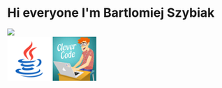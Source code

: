 <h1>Hi everyone I'm Bartlomiej Szybiak</h1>
  <img src="https://media.giphy.com/media/hvRJCLFzcasrR4ia7z/giphy.gif" width="30px"/>
<div id="header" align="left">
    <img src="https://github.com/Bartek2463/Bartek2463/blob/main/icons8-java.svg" width="100"/>
    <img src="https://github.com/Bartek2463/Bartek2463/blob/main/giphy.gif" width="100"/>
</div>
